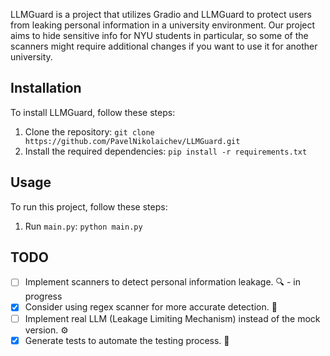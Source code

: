 LLMGuard is a project that utilizes Gradio and LLMGuard to protect users from leaking personal information in a university environment.
Our project aims to hide sensitive info for NYU students in particular, so some of the scanners might require additional changes if you want to use it for another university.

## Installation

To install LLMGuard, follow these steps:

1. Clone the repository: `git clone https://github.com/PavelNikolaichev/LLMGuard.git`
2. Install the required dependencies: `pip install -r requirements.txt`

## Usage

To run this project, follow these steps:

1. Run `main.py`: `python main.py`

## TODO

- [ ] Implement scanners to detect personal information leakage. :mag: - in progress
- [x] Consider using regex scanner for more accurate detection. :dart:
- [ ] Implement real LLM (Leakage Limiting Mechanism) instead of the mock version. :gear:
- [x] Generate tests to automate the testing process. :test_tube:
